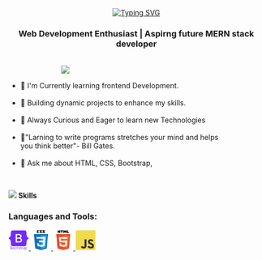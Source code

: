 <div align="center"> <a  href="https://git.io/typing-svg"><img src="https://readme-typing-svg.demolab.com?font=Fira+Code&size=30&pause=1000&color=4E8BFF&background=0C040E00&random=false&width=435&lines=hi%2CThere%F0%9F%91%8B%F0%9F%8F%BB;I'm+AYESHA+ASIF!" alt="Typing SVG" /></a></div>


<h3 align="center">Web Development Enthusiast | Aspirng future MERN stack developer</h3><br>
<picture> <img align="right" src="https://mir-s3-cdn-cf.behance.net/project_modules/disp/601014116770475.6068beff4640a.gif" width = 400px></picture><br>

<ul align="left">
<li>🌱 I'm Currently learning frontend Development.</li><br>

<li>🧬 Building dynamic projects to enhance my skills. </li><br>

<li>👾 Always Curious and Eager to learn new Technologies</li><br>

<li>🚀"Larning to write programs stretches your mind and helps <br> you think better"- Bill Gates.</li><br>

<li>💬 Ask me about HTML, CSS, Bootstrap, </li>
</ul><br>

<img src="https://media2.giphy.com/media/QssGEmpkyEOhBCb7e1/giphy.gif?cid=ecf05e47a0n3gi1bfqntqmob8g9aid1oyj2wr3ds3mg700bl&rid=giphy.gif" width ="28"><b> Skills</b>


<h3 align="left">Languages and Tools:</h3>
<p align="left"> <a href="https://getbootstrap.com" target="_blank" rel="noreferrer"> 
<img src="https://raw.githubusercontent.com/devicons/devicon/master/icons/bootstrap/bootstrap-plain-wordmark.svg" alt="bootstrap" width="40" height="40"/> </a> 
<a href="https://www.w3schools.com/css/" target="_blank" rel="noreferrer">
 <img src="https://raw.githubusercontent.com/devicons/devicon/master/icons/css3/css3-original-wordmark.svg" alt="css3" width="40" height="40"/> </a> 
<a href="https://www.w3.org/html/" target="_blank" rel="noreferrer">
 <img src="https://raw.githubusercontent.com/devicons/devicon/master/icons/html5/html5-original-wordmark.svg" alt="html5" width="40" height="40"/> </a> 
<a href="https://developer.mozilla.org/en-US/docs/Web/JavaScript" target="_blank" rel="noreferrer">
 <img src="https://raw.githubusercontent.com/devicons/devicon/master/icons/javascript/javascript-original.svg" alt="javascript" width="40" height="40"/> </a> </p>

